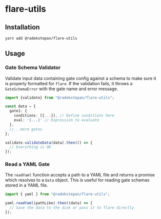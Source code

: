 # flare-utils

## Installation

```bash
yarn add @radekstepan/flare-utils
```

## Usage

### Gate Schema Validator

Validate input data containing gate config against a schema to make sure it is properly formatted for `flare`. If the validation fails, it throws a `GateSchemaError` with the gate name and error message.

```ts
import {validate} from "@radekstepan/flare-utils";

const data = {
  gate1: {
    conditions: [{...}], // Define conditions here
    eval: '{...}' // Expression to evaluate
  },
  //...more gates
};

validate.validateData(data).then(() => {
  // Everything is OK
});
```

### Read a YAML Gate

The `readYaml` function accepts a path to a YAML file and returns a promise which resolves to a `Data` object. This is useful for reading gate schemas stored in a YAML file.

```ts
import { yaml } from "@radekstepan/flare-utils";

yaml.readYaml(pathLike).then((data) => {
  // Save the data to the disk or pass it to flare directly
});
```
